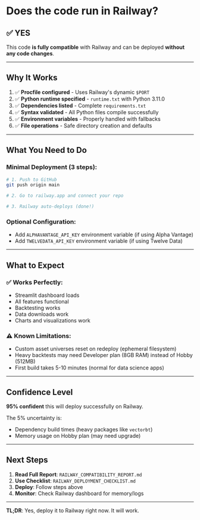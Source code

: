 # Does the code run in Railway?

## ✅ YES

This code **is fully compatible** with Railway and can be deployed **without any code changes**.

---

## Why It Works

1. ✅ **Procfile configured** - Uses Railway's dynamic `$PORT`
2. ✅ **Python runtime specified** - `runtime.txt` with Python 3.11.0
3. ✅ **Dependencies listed** - Complete `requirements.txt`
4. ✅ **Syntax validated** - All Python files compile successfully
5. ✅ **Environment variables** - Properly handled with fallbacks
6. ✅ **File operations** - Safe directory creation and defaults

---

## What You Need to Do

### Minimal Deployment (3 steps):
```bash
# 1. Push to GitHub
git push origin main

# 2. Go to railway.app and connect your repo

# 3. Railway auto-deploys (done!)
```

### Optional Configuration:
- Add `ALPHAVANTAGE_API_KEY` environment variable (if using Alpha Vantage)
- Add `TWELVEDATA_API_KEY` environment variable (if using Twelve Data)

---

## What to Expect

### ✅ Works Perfectly:
- Streamlit dashboard loads
- All features functional
- Backtesting works
- Data downloads work
- Charts and visualizations work

### ⚠️ Known Limitations:
- Custom asset universes reset on redeploy (ephemeral filesystem)
- Heavy backtests may need Developer plan (8GB RAM) instead of Hobby (512MB)
- First build takes 5-10 minutes (normal for data science apps)

---

## Confidence Level

**95% confident** this will deploy successfully on Railway.

The 5% uncertainty is:
- Dependency build times (heavy packages like `vectorbt`)
- Memory usage on Hobby plan (may need upgrade)

---

## Next Steps

1. **Read Full Report**: `RAILWAY_COMPATIBILITY_REPORT.md`
2. **Use Checklist**: `RAILWAY_DEPLOYMENT_CHECKLIST.md`
3. **Deploy**: Follow steps above
4. **Monitor**: Check Railway dashboard for memory/logs

---

**TL;DR**: Yes, deploy it to Railway right now. It will work.
